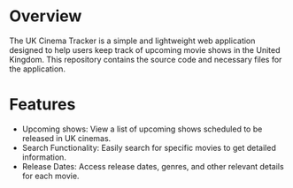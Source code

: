 # Overview
The UK Cinema Tracker is a simple and lightweight web application designed to help users keep track of upcoming movie shows in the United Kingdom. This repository contains the source code and necessary files for the application.

# Features
- Upcoming shows: View a list of upcoming shows scheduled to be released in UK cinemas.
- Search Functionality: Easily search for specific movies to get detailed information.
- Release Dates: Access release dates, genres, and other relevant details for each movie.
